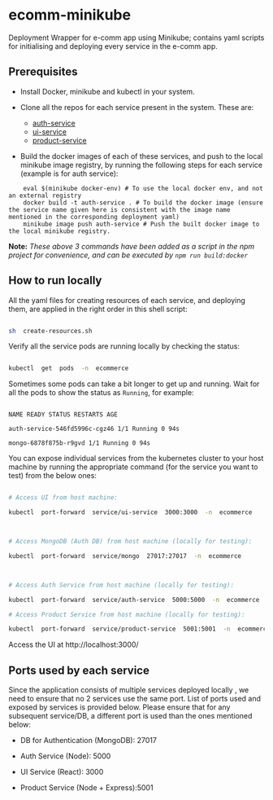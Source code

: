 # ecomm-minikube

Deployment Wrapper for e-comm app using Minikube; contains yaml scripts for initialising and deploying every service in the e-comm app.

## Prerequisites

- Install Docker, minikube and kubectl in your system.

- Clone all the repos for each service present in the system. These are:
  - [auth-service](https://github.com/Shah-Abdul/ecomm-auth-service/)
  - [ui-service](https://github.com/Shah-Abdul/ecomm-ui)
  - [product-service](https://github.com/Saransh050600/ecomm-product-service)
- Build the docker images of each of these services, and push to the local minikube image registry, by running the following steps for each service (example is for auth service):

```
    eval $(minikube docker-env) # To use the local docker env, and not an external registry
    docker build -t auth-service . # To build the docker image (ensure the service name given here is consistent with the image name mentioned in the corresponding deployment yaml)
    minikube image push auth-service # Push the built docker image to the local minikube registry.
```

**Note:** _These above 3 commands have been added as a script in the npm project for convenience, and can be executed by `npm run build:docker`_

## How to run locally

All the yaml files for creating resources of each service, and deploying them, are applied in the right order in this shell script:

```sh

sh  create-resources.sh

```

Verify all the service pods are running locally by checking the status:

```sh

kubectl  get  pods  -n  ecommerce

```

Sometimes some pods can take a bit longer to get up and running. Wait for all the pods to show the status as `Running`, for example:

```

NAME READY STATUS RESTARTS AGE

auth-service-546fd5996c-cgz46 1/1 Running 0 94s

mongo-6878f875b-r9gvd 1/1 Running 0 94s

```

You can expose individual services from the kubernetes cluster to your host machine by running the appropriate command (for the service you want to test) from the below ones:

```sh

# Access UI from host machine:

kubectl  port-forward  service/ui-service  3000:3000  -n  ecommerce



# Access MongoDB (Auth DB) from host machine (locally for testing):

kubectl  port-forward  service/mongo  27017:27017  -n  ecommerce



# Access Auth Service from host machine (locally for testing):

kubectl  port-forward  service/auth-service  5000:5000  -n  ecommerce

# Access Product Service from host machine (locally for testing):

kubectl  port-forward  service/product-service  5001:5001  -n  ecommerce

```

Access the UI at http://localhost:3000/

## Ports used by each service

Since the application consists of multiple services deployed locally , we need to ensure that no 2 services use the same port. List of ports used and exposed by services is provided below. Please ensure that for any subsequent service/DB, a different port is used than the ones mentioned below:

- DB for Authentication (MongoDB): 27017

- Auth Service (Node): 5000

- UI Service (React): 3000

- Product Service (Node + Express):5001
  
